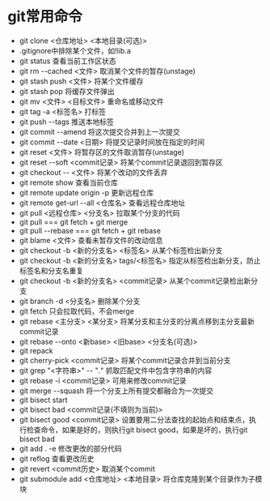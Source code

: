 # git常用命令
- git clone <仓库地址> <本地目录(可选)>
- .gitignore中排除某个文件，如!lib.a
- git status 查看当前工作区状态
- git rm --cached <文件> 取消某个文件的暂存(unstage)
- git stash push <文件> 将某个文件缓存
- git stash pop 将缓存文件弹出
- git mv <文件> <目标文件> 重命名或移动文件
- git tag -a <标签名> 打标签
- git push --tags 推送本地标签
- git commit --amend 将这次提交合并到上一次提交
- git commit --date <日期> 将提交记录时间放在指定的时间
- git reset <文件> 将暂存区的文件取消暂存(unstage)
- git reset --soft <commit记录> 将某个commit记录退回到暂存区
- git checkout -- <文件> 将某个改动的文件丢弃
- git remote show 查看当前仓库
- git remote update origin -p 更新远程仓库
- git remote get-url --all <仓库名> 查看远程仓库地址
- git pull <远程仓库> <分支名> 拉取某个分支的代码
- git pull === git fetch + git merge
- git pull --rebase === git fetch + git rebase
- git blame <文件> 查看未暂存文件的改动信息
- git checkout -b <新的分支名> <标签名> 从某个标签检出新分支
- git checkout -b <新的分支名> tags/<标签名> 指定从标签检出新分支，防止标签名和分支名重复
- git checkout -b <新的分支名> <commit记录> 从某个commit记录检出新分支
- git branch -d <分支名> 删除某个分支
- git fetch 只会拉取代码，不会merge
- git rebase <主分支> <某分支> 将某分支和主分支的分离点移到主分支最新commit记录
- git rebase --onto <新base> <旧base>  <分支名(可选)>
- git repack
- git cherry-pick <commit记录> 将某个commit记录合并到当前分支
- git grep "<字符串>" -- "*.*" 抓取匹配文件中包含字符串的内容
- git rebase -i <commit记录> 可用来修改commit记录
- git merge --squash 将一个分支上所有提交都融合为一次提交
- git bisect start
- git bisect bad <commit记录(不填则为当前)>
- git bisect good <commit记录> 设置要用二分法查找的起始点和结束点，执行检查命令，如果是好的，则执行git bisect good，如果是坏的，执行git bisect bad
- git add . -e 修改更改的部分代码
- git reflog 查看更改历史
- git revert <commit历史> 取消某个commit
- git submodule add <仓库地址> <本地目录> 将仓库克隆到某个目录作为子模块